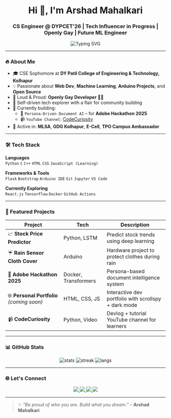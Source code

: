 <h1 align="center">Hi 👋, I'm Arshad Mahalkari</h1>
<h3 align="center">CS Engineer @ DYPCET’26 | Tech Influencer in Progress | Openly Gay | Future ML Engineer</h3>

<p align="center">
  <img src="https://readme-typing-svg.demolab.com?font=Fira+Code&pause=1000&center=true&vCenter=true&multiline=true&width=435&lines=Curious+%E2%9C%94;Creative+%E2%9C%94;Community+Lover+%E2%9C%94;Coding+Nonstop+%F0%9F%92%BB" alt="Typing SVG" />
</p>

---

### 🔥 About Me

- 🎓 CSE Sophomore at **DY Patil College of Engineering & Technology, Kolhapur**
- 💡 Passionate about **Web Dev**, **Machine Learning**, **Arduino Projects**, and **Open Source**
- 🌈 Loud & Proud: **Openly Gay Developer** 🏳️‍🌈
- 🧠 Self-driven tech explorer with a flair for community building
- 🎯 Currently building:
  - 🤖 `Persona-Driven Document AI` – for **Adobe Hackathon 2025**
  - 📹 `YouTube Channel`: [CodeCuriosity](https://youtube.com/@CodeCuriosity)
- 🤝 Active in: **MLSA**, **GDG Kolhapur**, **E-Cell**, **TPO Campus Ambassador**

---

### 🛠️ Tech Stack

**Languages**  
`Python` `C` `C++` `HTML` `CSS` `JavaScript (Learning)`

**Frameworks & Tools**  
`Flask` `Bootstrap` `Arduino IDE` `Git` `Jupyter` `VS Code`

**Currently Exploring**  
`React.js` `TensorFlow` `Docker` `GitHub Actions`

---

### 🚀 Featured Projects

| Project | Tech | Description |
|--------|------|-------------|
| 📈 **Stock Price Predictor** | Python, LSTM | Predict stock trends using deep learning |
| ☔ **Rain Sensor Cloth Cover** | Arduino | Hardware project to protect clothes during rain |
| 🧠 **Adobe Hackathon 2025** | Docker, Transformers | Persona-based document intelligence system |
| 🌐 **Personal Portfolio** *(coming soon)* | HTML, CSS, JS | Interactive dev portfolio with scrollspy + dark mode |
| 📹 **CodeCuriosity** | Python, Video | Devlog + tutorial YouTube channel for learners |

---

### 📊 GitHub Stats

<p align="center">
  <img src="https://github-readme-stats.vercel.app/api?username=ArshadMahalkari&show_icons=true&theme=radical" alt="stats" />
  <img src="https://streak-stats.demolab.com?user=ArshadMahalkari&theme=radical" alt="streak" />
  <img src="https://github-readme-stats.vercel.app/api/top-langs/?username=ArshadMahalkari&layout=compact&theme=radical" alt="langs" />
</p>

---

### 🌐 Let's Connect

<p align="center">
  <a href="https://www.linkedin.com/in/arshad-mahalkari/">
    <img src="https://img.shields.io/badge/-LinkedIn-0A66C2?style=for-the-badge&logo=linkedin&logoColor=white" />
  </a>
  <a href="https://github.com/ArshadMahalkari">
    <img src="https://img.shields.io/badge/-GitHub-181717?style=for-the-badge&logo=github&logoColor=white" />
  </a>
  <a href="https://instagram.com/arshad.mahalkari">
    <img src="https://img.shields.io/badge/-Instagram-E4405F?style=for-the-badge&logo=instagram&logoColor=white" />
  </a>
  <a href="mailto:arshadmahalkari@gmail.com">
    <img src="https://img.shields.io/badge/-Email-D14836?style=for-the-badge&logo=gmail&logoColor=white" />
  </a>
</p>

---

> ✨ *“Be proud of who you are. Build what you dream.”* – **Arshad Mahalkari**
